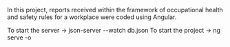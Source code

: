 In this project, reports received within the framework of occupational health and safety rules for a workplace were coded using Angular.

To start the server -> json-server --watch db.json
To start the project  -> ng serve -o
